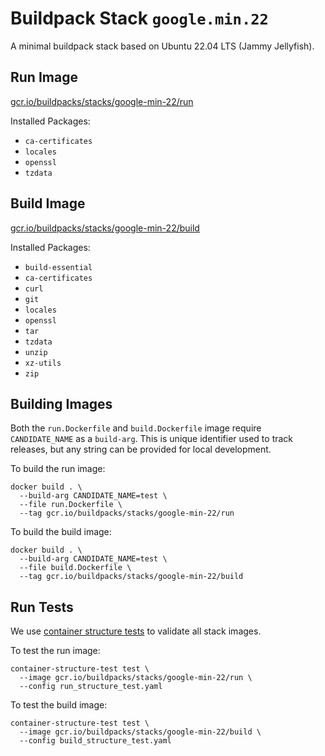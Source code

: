 # Buildpack Stack `google.min.22`

A minimal buildpack stack based on Ubuntu 22.04 LTS (Jammy Jellyfish).

## Run Image

[gcr.io/buildpacks/stacks/google-min-22/run](https://gcr.io/buildpacks/stacks/google-min-22/run)

Installed Packages:

* `ca-certificates`
* `locales`
* `openssl`
* `tzdata`

## Build Image

[gcr.io/buildpacks/stacks/google-min-22/build](https://gcr.io/buildpacks/stacks/google-min-22/build)

Installed Packages:

* `build-essential`
* `ca-certificates`
* `curl`
* `git`
* `locales`
* `openssl`
* `tar`
* `tzdata`
* `unzip`
* `xz-utils`
* `zip`

## Building Images

Both the `run.Dockerfile` and `build.Dockerfile` image require `CANDIDATE_NAME`
as a `build-arg`. This is unique identifier used to track releases, but any
string can be provided for local development.

To build the run image:

```
docker build . \
  --build-arg CANDIDATE_NAME=test \
  --file run.Dockerfile \
  --tag gcr.io/buildpacks/stacks/google-min-22/run
```

To build the build image:

```
docker build . \
  --build-arg CANDIDATE_NAME=test \
  --file build.Dockerfile \
  --tag gcr.io/buildpacks/stacks/google-min-22/build
```

## Run Tests

We use [container structure tests](https://github.com/GoogleContainerTools/container-structure-test)
to validate all stack images.

To test the run image:

```
container-structure-test test \
  --image gcr.io/buildpacks/stacks/google-min-22/run \
  --config run_structure_test.yaml
```

To test the build image:

```
container-structure-test test \
  --image gcr.io/buildpacks/stacks/google-min-22/build \
  --config build_structure_test.yaml
```